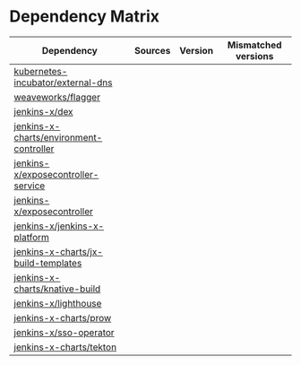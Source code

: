 # Dependency Matrix

Dependency | Sources | Version | Mismatched versions
---------- | ------- | ------- | -------------------
[kubernetes-incubator/external-dns](https://github.com/kubernetes-incubator/external-dns) |  | []() | 
[weaveworks/flagger](https://github.com/weaveworks/flagger) |  | []() | 
[jenkins-x/dex](https://github.com/jenkins-x/dex) |  | []() | 
[jenkins-x-charts/environment-controller](https://github.com/jenkins-x-charts/environment-controller) |  | []() | 
[jenkins-x/exposecontroller-service](https://github.com/jenkins-x/exposecontroller-service) |  | []() | 
[jenkins-x/exposecontroller](https://github.com/jenkins-x/exposecontroller) |  | []() | 
[jenkins-x/jenkins-x-platform](https://github.com/jenkins-x/jenkins-x-platform) |  | []() | 
[jenkins-x-charts/jx-build-templates](https://github.com/jenkins-x-charts/jx-build-templates) |  | []() | 
[jenkins-x-charts/knative-build](https://github.com/jenkins-x-charts/knative-build) |  | []() | 
[jenkins-x/lighthouse](https://github.com/jenkins-x/lighthouse) |  | []() | 
[jenkins-x-charts/prow](https://github.com/jenkins-x-charts/prow) |  | []() | 
[jenkins-x/sso-operator](https://github.com/jenkins-x/sso-operator) |  | []() | 
[jenkins-x-charts/tekton](https://github.com/jenkins-x-charts/tekton) |  | []() | 
